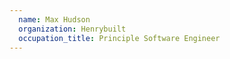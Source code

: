 ```yaml
---
  name: Max Hudson
  organization: Henrybuilt
  occupation_title: Principle Software Engineer
---
```

